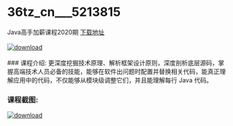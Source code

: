 # 36tz_cn___5213815
Java高手加薪课程2020期
[下载地址](http://www.36tz.cn/article/5213815 "下载地址")
<br/></br>[![download](http://36tz.cn/muke_img/2020_06_1-57-300x201.png "下载地址")](http://www.36tz.cn/article/5213815 "下载地址")
<br/></br>### 课程介绍:
更深度挖掘技术原理、解析框架设计原则，深度剖析底层源码，掌握高端技术人员必备的技能，能够在软件出问题时配置并替换相关代码，能真正理解应用中的代码，不仅能够从模块级调整它们，并且能理解每行 Java 代码。

### 课程截图:
[![download](http://36tz.cn/muke_img/2020_06_2-64.png "下载地址")](http://www.36tz.cn/article/5213815 "下载地址")
